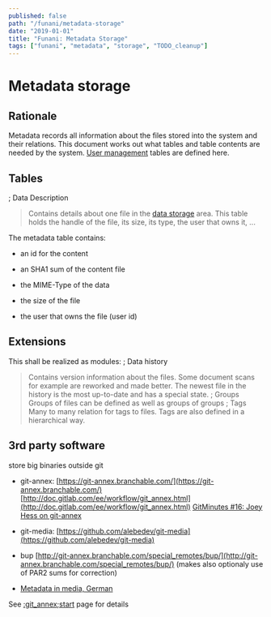 ```yaml
---
published: false
path: "/funani/metadata-storage"
date: "2019-01-01"
title: "Funani: Metadata Storage"
tags: ["funani", "metadata", "storage", "TODO_cleanup"]
---
```

# Metadata storage

##  Rationale 

Metadata records all information about the files stored into the system and their relations. This document works out what tables and table contents are needed by the system. [User management](user_management) tables are defined here.

##  Tables 

; Data Description
> Contains details about one file in the [data storage](data_storage) area. This table holds the handle of the file, its size, its type, the user that owns it, ...

The metadata table contains:


*  an id for the content

*  an SHA1 sum of the content file

*  the MIME-Type of the data

*  the size of the file

*  the user that owns the file (user id)

##  Extensions 

This shall be realized as modules:
; Data history
> Contains version information about the files. Some document scans for example are reworked and made better. The newest file in the history is the most up-to-date and has a special state. 
; Groups
> Groups of files can be defined as well as groups of groups
; Tags
> Many to many relation for tags to files. Tags are also defined in a hierarchical way.


## 3rd party software

store big binaries outside git


*  git-annex: [https://git-annex.branchable.com/](https://git-annex.branchable.com/) [http://doc.gitlab.com/ee/workflow/git_annex.html](http://doc.gitlab.com/ee/workflow/git_annex.html) [GitMinutes #16: Joey Hess on git-annex](https://www.youtube.com/watch?v=ubRtA9dnolM)

*  git-media: [https://github.com/alebedev/git-media](https://github.com/alebedev/git-media)

*  bup [http://git-annex.branchable.com/special_remotes/bup/](http://git-annex.branchable.com/special_remotes/bup/) (makes also optionaly use of PAR2 sums for correction)

*  [Metadata in media, German](https://wiki.ubuntuusers.de/Metadaten)

See [:git_annex;start](/git_annex;start) page for details
